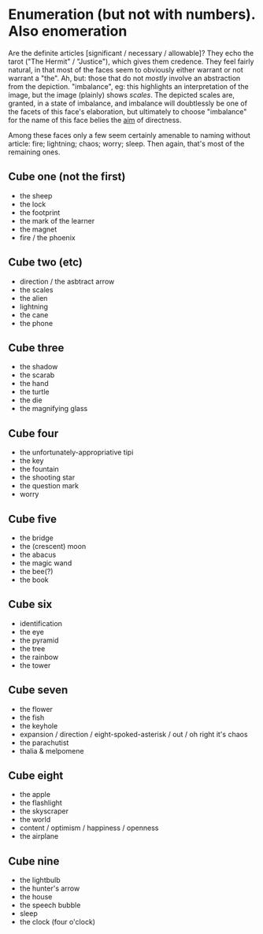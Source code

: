 # Enumeration (but not with numbers). Also enomeration

Are the definite articles [significant / necessary / allowable]? They echo the tarot ("The Hermit" / "Justice"), which gives them credence. They feel fairly natural, in that most of the faces seem to obviously either warrant or not warrant a "the". Ah, but: those that do not _mostly_ involve an abstraction from the depiction. "imbalance", eg: this highlights an interpretation of the image, but the image (plainly) shows _scales_. The depicted scales are, granted, in a state of imbalance, and imbalance will doubtlessly be one of the facets of this face's elaboration, but ultimately to choose "imbalance" for the name of this face belies the [aim](aims.md) of directness.

Among these faces only a few seem certainly amenable to naming without article: fire; lightning; chaos; worry; sleep. Then again, that's most of the remaining ones.

## Cube one (not the first)

* the sheep
* the lock
* the footprint
* the mark of the learner
* the magnet
* fire / the phoenix

## Cube two (etc)

* direction / the asbtract arrow
* the scales
* the alien
* lightning
* the cane
* the phone

## Cube three

* the shadow
* the scarab
* the hand
* the turtle
* the die
* the magnifying glass

## Cube four

* the unfortunately-appropriative tipi
* the key
* the fountain
* the shooting star
* the question mark
* worry

## Cube five

* the bridge
* the (crescent) moon
* the abacus
* the magic wand
* the bee(?)
* the book

## Cube six

* identification
* the eye
* the pyramid
* the tree
* the rainbow
* the tower

## Cube seven

* the flower
* the fish
* the keyhole
* expansion / direction / eight-spoked-asterisk / out / oh right it's chaos
* the parachutist
* thalia & melpomene

## Cube eight

* the apple
* the flashlight
* the skyscraper
* the world
* content / optimism / happiness / openness
* the airplane

## Cube nine

* the lightbulb
* the hunter's arrow
* the house
* the speech bubble
* sleep
* the clock (four o'clock)
